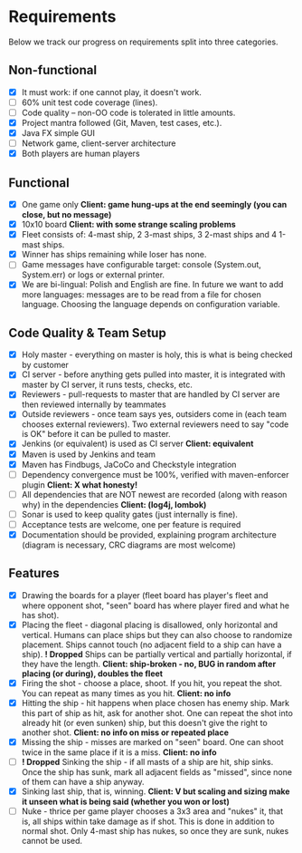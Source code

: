 # Requirements

Below we track our progress on requirements split into three categories.

## Non-functional

- [x] It must work: if one cannot play, it doesn't work.
- [ ] 60% unit test code coverage (lines).
- [ ] Code quality – non-OO code is tolerated in little amounts.
- [x] Project mantra followed (Git, Maven, test cases, etc.).
- [x] Java FX simple GUI
- [ ] Network game, client-server architecture
- [x] Both players are human players

## Functional

- [x] One game only
  **Client: game hung-ups at the end seemingly (you can close, but no message)**
- [x] 10x10 board
  **Client: with some strange scaling problems**
- [x] Fleet consists of: 4-mast ship, 2 3-mast ships, 3 2-mast ships and 4 1-mast ships.
- [x] Winner has ships remaining while loser has none.
- [ ] Game messages have configurable target: console (System.out, System.err) or logs or external printer.
- [x] We are bi-lingual: Polish and English are fine. In future we want to add more languages: messages are to be read from a file for chosen language. Choosing the language depends on configuration variable.

## Code Quality & Team Setup

- [x] Holy master - everything on master is holy, this is what is being checked by customer
- [x] CI server - before anything gets pulled into master, it is integrated with master by CI server, it runs tests, checks, etc.
- [x] Reviewers - pull-requests to master that are handled by CI server are then reviewed internally by teammates
- [x] Outside reviewers - once team says yes, outsiders come in (each team chooses external reviewers). Two external reviewers need to say "code is OK" before it can be pulled to master.
- [x] Jenkins (or equivalent) is used as CI server 
  **Client: equivalent**
- [x] Maven is used by Jenkins and team
- [x] Maven has Findbugs, JaCoCo and Checkstyle integration
- [ ] Dependency convergence must be 100%, verified with maven-enforcer plugin 
  **Client: X what honesty!**
- [ ] All dependencies that are NOT newest are recorded (along with reason why) in the dependencies
  **Client: (log4j, lombok)**
- [ ] Sonar is used to keep quality gates (just internally is fine).
- [ ] Acceptance tests are welcome, one per feature is required
- [x] Documentation should be provided, explaining program architecture (diagram is necessary, CRC diagrams are most welcome)

## Features

- [x] Drawing the boards for a player (fleet board has player's fleet and where opponent shot, "seen" board has where player fired and what he has shot).
- [x] Placing the fleet - diagonal placing is disallowed, only horizontal and vertical. Humans can place ships but they can also choose to randomize placement. Ships cannot touch (no adjacent field to a ship can have a ship). **! Dropped** Ships can be partially vertical and partially horizontal, if they have the length. 
  **Client: ship-broken - no, BUG in random after placing (or during), doubles the fleet**
- [x] Firing the shot - choose a place, shoot. If you hit, you repeat the shot. You can repeat as many times as you hit.
  **Client: no info**
- [x] Hitting the ship - hit happens when place chosen has enemy ship. Mark this part of ship as hit, ask for another shot. One can repeat the shot into already hit (or even sunken) ship, but this doesn't give the right to another shot. 
  **Client: no info on miss or repeated place**
- [x] Missing the ship - misses are marked on "seen" board. One can shoot twice in the same place if it is a miss. 
  **Client: no info**
- [ ] **! Dropped** Sinking the ship - if all masts of a ship are hit, ship sinks. Once the ship has sunk, mark all adjacent fields as "missed", since none of them can have a ship anyway.
- [x] Sinking last ship, that is, winning. 
  **Client: V but scaling and sizing make it unseen what is being said (whether you won or lost)**
- [ ] Nuke - thrice per game player chooses a 3x3 area and "nukes" it, that is, all ships within take damage as if shot. This is done in addition to normal shot. Only 4-mast ship has nukes, so once they are sunk, nukes cannot be used.